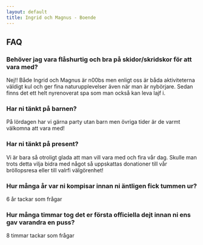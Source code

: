 ```yaml
---
layout: default
title: Ingrid och Magnus - Boende
---
```


## FAQ

### Behöver jag vara flåshurtig och bra på skidor/skridskor för att vara med?

Nej!! Både Ingrid och Magnus är n00bs men enligt oss är båda aktiviteterna väldigt kul och ger fina naturupplevelser även när man är nybörjare. Sedan finns det ett helt nyrenoverat spa som man också kan leva lajf i.

### Har ni tänkt på barnen?

På lördagen har vi gärna party utan barn men övriga tider är de varmt välkomna att vara med!

### Har ni tänkt på present?

Vi är bara så otroligt glada att man vill vara med och fira vår dag. Skulle man trots detta vilja bidra med något så uppskattas donationer till vår bröllopsresa eller till valrfi välgörenhet!

### Hur många år var ni kompisar innan ni äntligen fick tummen ur?

6 år tackar som frågar

### Hur många timmar tog det er första officiella dejt innan ni ens gav varandra en puss?

8 timmar tackar som frågar
